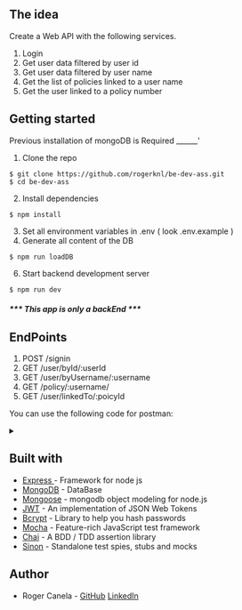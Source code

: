 ## The idea
Create a Web API with the following services.

1. Login
2. Get user data filtered by user id
3. Get user data filtered by user name
4. Get the list of policies linked to a user name
5. Get the user linked to a policy number

## Getting started
Previous installation of mongoDB is Required
______'

1. Clone the repo

```
$ git clone https://github.com/rogerknl/be-dev-ass.git
$ cd be-dev-ass
```
2. Install dependencies
```
$ npm install
```
3. Set all environment variables in .env ( look .env.example )
4. Generate all content of the DB

```
$ npm run loadDB
```
6. Start backend development server

```
$ npm run dev
```
##### *** This app is only a backEnd  ***

## EndPoints
1. POST /signin
1. GET  /user/byId/:userId
2. GET  /user/byUsername/:username
3. GET  /policy/:username/
4. GET  /user/linkedTo/:poicyId

You can use the following code for postman:
<details><summary></summary>
```
{
	"info": {
		"_postman_id": "6f85b76f-9c57-45da-9d77-e798059a270e",
		"name": "be-dev-ass",
		"schema": "https://schema.getpostman.com/json/collection/v2.1.0/collection.json"
	},
	"item": [
		{
			"name": "Signin",
			"request": {
				"method": "POST",
				"header": [
					{
						"key": "Content-Type",
						"name": "Content-Type",
						"value": "application/json",
						"type": "text"
					}
				],
				"body": {
					"mode": "raw",
					"raw": "{\n\t\"username\": \"Roberts\",\n\t\"password\": \"Roberts\"\n}"
				},
				"url": {
					"raw": "{{url}}/signin",
					"host": [
						"{{url}}"
					],
					"path": [
						"signin"
					]
				}
			},
			"response": []
		},
		{
			"name": "user/byId/",
			"request": {
				"auth": {
					"type": "bearer",
					"bearer": [
						{
							"key": "token",
							"value": "{{token}}",
							"type": "string"
						}
					]
				},
				"method": "GET",
				"header": [],
				"body": {
					"mode": "raw",
					"raw": ""
				},
				"url": {
					"raw": "{{url}}/user/byId/12f34e63-d4f1-4701-bbad-5b4b81a66a38",
					"host": [
						"{{url}}"
					],
					"path": [
						"user",
						"byId",
						"12f34e63-d4f1-4701-bbad-5b4b81a66a38"
					]
				}
			},
			"response": []
		},
		{
			"name": "user/byUsername",
			"request": {
				"auth": {
					"type": "bearer",
					"bearer": [
						{
							"key": "token",
							"value": "{{token}}",
							"type": "string"
						}
					]
				},
				"method": "GET",
				"header": [],
				"body": {
					"mode": "raw",
					"raw": ""
				},
				"url": {
					"raw": "{{url}}/user/byUsername/Roberts",
					"host": [
						"{{url}}"
					],
					"path": [
						"user",
						"byUsername",
						"Roberts"
					]
				}
			},
			"response": []
		},
		{
			"name": "policies by username",
			"request": {
				"auth": {
					"type": "bearer",
					"bearer": [
						{
							"key": "token",
							"value": "{{token}}",
							"type": "string"
						}
					]
				},
				"method": "GET",
				"header": [],
				"body": {
					"mode": "raw",
					"raw": ""
				},
				"url": {
					"raw": "{{url}}/policy/Britney",
					"host": [
						"{{url}}"
					],
					"path": [
						"policy",
						"Britney"
					]
				}
			},
			"response": []
		},
		{
			"name": "user linked To policy id",
			"request": {
				"auth": {
					"type": "bearer",
					"bearer": [
						{
							"key": "token",
							"value": "{{token}}",
							"type": "string"
						}
					]
				},
				"method": "GET",
				"header": [],
				"body": {
					"mode": "raw",
					"raw": ""
				},
				"url": {
					"raw": "{{url}}/user/linkedTo/7b624ed3-00d5-4c1b-9ab8-c265067ef58b",
					"host": [
						"{{url}}"
					],
					"path": [
						"user",
						"linkedTo",
						"7b624ed3-00d5-4c1b-9ab8-c265067ef58b"
					]
				}
			},
			"response": []
		}
	]
}
```
*Remember to set up url and token vars
</details>

## Built with

* [Express ](https://expressjs.com/)- Framework for node js
* [MongoDB](https://www.mongodb.com/) - DataBase
* [Mongoose](https://mongoosejs.com/) - mongodb object modeling for node.js
* [JWT](https://www.npmjs.com/package/jsonwebtoken) - An implementation of JSON Web Tokens
* [Bcrypt](https://www.npmjs.com/package/bcrypt) - Library to help you hash passwords
* [Mocha](https://mochajs.org/) - Feature-rich JavaScript test framework
* [Chai](https://www.chaijs.com/) - A BDD / TDD assertion library
* [Sinon](https://sinonjs.org/) - Standalone test spies, stubs and mocks

## Author

- Roger Canela - [GitHub](https://github.com/rogerknl) [LinkedIn](https://www.linkedin.com/in/roger-canela-2a085826/)